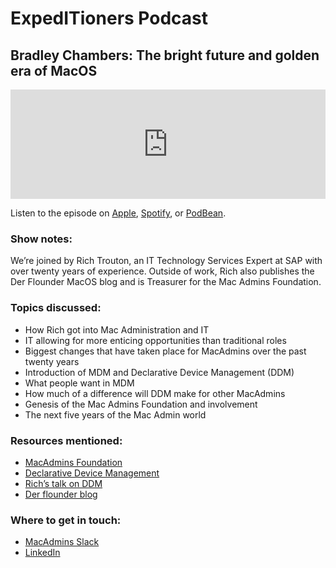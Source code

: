 # ExpedITioners Podcast
## Bradley Chambers: The bright future and golden era of MacOS

<iframe allow="autoplay *; encrypted-media *; fullscreen *; clipboard-write" frameborder="0" height="175" style="width:100%;max-width:660px;overflow:hidden;background:transparent;" sandbox="allow-forms allow-popups allow-same-origin allow-scripts allow-storage-access-by-user-activation allow-top-navigation-by-user-activation" src="https://embed.podcasts.apple.com/us/podcast/bradley-chambers-the-bright-future-and-golden-era-of-macos/id1641183838?i=1000621184125"></iframe>

Listen to the episode on [Apple](https://podcasts.apple.com/us/podcast/bradley-chambers-the-bright-future-and-golden-era-of-macos/id1641183838?i=1000621184125), [Spotify](https://open.spotify.com/episode/02Sah2dTmPEeGqxFcunIUm?si=4vj2BRaIRbiQJ1-ra-lKng), or [PodBean](https://www.podbean.com/ew/pb-derbt-1457407).

### Show notes: 

We’re joined by Rich Trouton, an IT Technology Services Expert at SAP with over twenty years of experience. Outside of work, Rich also publishes the Der Flounder MacOS blog and is Treasurer for the Mac Admins Foundation.

### Topics discussed:

- How Rich got into Mac Administration and IT
- IT allowing for more enticing opportunities than traditional roles
- Biggest changes that have taken place for MacAdmins over the past twenty years
- Introduction of MDM and Declarative Device Management (DDM)
- What people want in MDM
- How much of a difference will DDM make for other MacAdmins
- Genesis of the Mac Admins Foundation and involvement
- The next five years of the Mac Admin world

### Resources mentioned:

- [MacAdmins Foundation](https://www.macadmins.org/about-the-mac-admins-foundation)
- [Declarative Device Management](https://fleetdm.com/announcements/embracing-the-future-declarative-device-management)
- [Rich’s talk on DDM](https://www.youtube.com/watch?v=ttKcFGOw7oo)
- [Der flounder blog](https://derflounder.wordpress.com/)

### Where to get in touch:

- [MacAdmins Slack](https://join.slack.com/t/macadmins/shared_invite/zt-20clw2xpd-fi_TB~i8n_H_i7CWxbCchw)
- [LinkedIn](https://www.linkedin.com/in/rtrouton/)

<meta name="category" value="podcasts">
<meta name="authorGitHubUsername" value="zwass">
<meta name="authorFullName" value="Zach Wasserman">
<meta name="publishedOn" value="2023-08-31">
<meta name="articleTitle" value="ExpedITioners podcast with Rich Trouton">
<meta name="articleImageUrl" value="../website/assets/images/articles/expeditioners-podcast-ep3-1600x900@2x.jpg">
